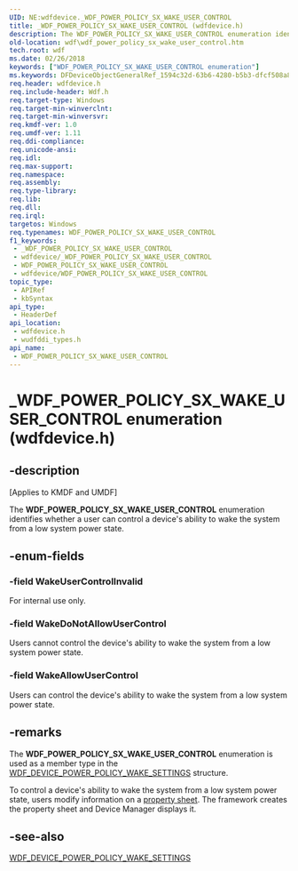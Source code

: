 ```yaml
---
UID: NE:wdfdevice._WDF_POWER_POLICY_SX_WAKE_USER_CONTROL
title: _WDF_POWER_POLICY_SX_WAKE_USER_CONTROL (wdfdevice.h)
description: The WDF_POWER_POLICY_SX_WAKE_USER_CONTROL enumeration identifies whether a user can control a device's ability to wake the system from a low system power state.
old-location: wdf\wdf_power_policy_sx_wake_user_control.htm
tech.root: wdf
ms.date: 02/26/2018
keywords: ["WDF_POWER_POLICY_SX_WAKE_USER_CONTROL enumeration"]
ms.keywords: DFDeviceObjectGeneralRef_1594c32d-63b6-4280-b5b3-dfcf508a88c6.xml, WDF_POWER_POLICY_SX_WAKE_USER_CONTROL, WDF_POWER_POLICY_SX_WAKE_USER_CONTROL enumeration, WakeAllowUserControl, WakeDoNotAllowUserControl, WakeUserControlInvalid, _WDF_POWER_POLICY_SX_WAKE_USER_CONTROL, kmdf.wdf_power_policy_sx_wake_user_control, wdf.wdf_power_policy_sx_wake_user_control, wdfdevice/WDF_POWER_POLICY_SX_WAKE_USER_CONTROL, wdfdevice/WakeAllowUserControl, wdfdevice/WakeDoNotAllowUserControl, wdfdevice/WakeUserControlInvalid, wudfddi_types/WDF_POWER_POLICY_SX_WAKE_USER_CONTROL, wudfddi_types/WakeAllowUserControl, wudfddi_types/WakeDoNotAllowUserControl, wudfddi_types/WakeUserControlInvalid
req.header: wdfdevice.h
req.include-header: Wdf.h
req.target-type: Windows
req.target-min-winverclnt: 
req.target-min-winversvr: 
req.kmdf-ver: 1.0
req.umdf-ver: 1.11
req.ddi-compliance: 
req.unicode-ansi: 
req.idl: 
req.max-support: 
req.namespace: 
req.assembly: 
req.type-library: 
req.lib: 
req.dll: 
req.irql: 
targetos: Windows
req.typenames: WDF_POWER_POLICY_SX_WAKE_USER_CONTROL
f1_keywords:
 - _WDF_POWER_POLICY_SX_WAKE_USER_CONTROL
 - wdfdevice/_WDF_POWER_POLICY_SX_WAKE_USER_CONTROL
 - WDF_POWER_POLICY_SX_WAKE_USER_CONTROL
 - wdfdevice/WDF_POWER_POLICY_SX_WAKE_USER_CONTROL
topic_type:
 - APIRef
 - kbSyntax
api_type:
 - HeaderDef
api_location:
 - wdfdevice.h
 - wudfddi_types.h
api_name:
 - WDF_POWER_POLICY_SX_WAKE_USER_CONTROL
---
```


# _WDF_POWER_POLICY_SX_WAKE_USER_CONTROL enumeration (wdfdevice.h)


## -description

<p class="CCE_Message">[Applies to KMDF and UMDF]</p>

The <b>WDF_POWER_POLICY_SX_WAKE_USER_CONTROL</b> enumeration identifies whether a user can control a device's ability to wake the system from a low system power state.

## -enum-fields

### -field WakeUserControlInvalid

For internal use only.

### -field WakeDoNotAllowUserControl

Users cannot control the device's ability to wake the system from a low system power state.

### -field WakeAllowUserControl

Users can control the device's ability to wake the system from a low system power state.

## -remarks

The <b>WDF_POWER_POLICY_SX_WAKE_USER_CONTROL</b> enumeration is used as a member type in the <a href="/windows-hardware/drivers/ddi/wdfdevice/ns-wdfdevice-_wdf_device_power_policy_wake_settings">WDF_DEVICE_POWER_POLICY_WAKE_SETTINGS</a> structure.

To control a device's ability to wake the system from a low system power state, users modify information on a <a href="/windows-hardware/drivers/wdf/user-control-of-device-idle-and-wake-behavior">property sheet</a>. The framework creates the property sheet and Device Manager displays it.

## -see-also

<a href="/windows-hardware/drivers/ddi/wdfdevice/ns-wdfdevice-_wdf_device_power_policy_wake_settings">WDF_DEVICE_POWER_POLICY_WAKE_SETTINGS</a>
